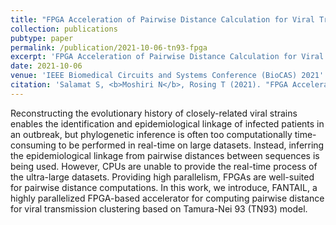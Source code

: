 ```yaml
---
title: "FPGA Acceleration of Pairwise Distance Calculation for Viral Transmission Clustering"
collection: publications
pubtype: paper
permalink: /publication/2021-10-06-tn93-fpga
excerpt: 'FPGA Acceleration of Pairwise Distance Calculation for Viral Transmission Clustering'
date: 2021-10-06
venue: 'IEEE Biomedical Circuits and Systems Conference (BioCAS) 2021'
citation: 'Salamat S, <b>Moshiri N</b>, Rosing T (2021). "FPGA Acceleration of Pairwise Distance Calculation for Viral Transmission Clustering." <i>IEEE Biomedical Circuits and Systems Conference (BioCAS) 2021</i>.'
---
```

Reconstructing the evolutionary history of closely-related viral strains enables the identification and epidemiological linkage of infected patients in an outbreak, but phylogenetic inference is often too computationally time-consuming to be performed in real-time on large datasets. Instead, inferring the epidemiological linkage from pairwise distances between sequences is being used. However, CPUs are unable to provide the real-time process of the ultra-large datasets. Providing high parallelism, FPGAs are well-suited for pairwise distance computations. In this work, we introduce, FANTAIL, a highly parallelized FPGA-based accelerator for computing pairwise distance for viral transmission clustering based on Tamura-Nei 93 (TN93) model. 
